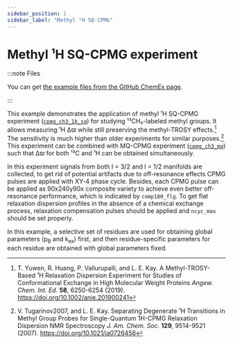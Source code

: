 ```yaml
---
sidebar_position: 1
sidebar_label: "Methyl ¹H SQ-CPMG"
---
```


# Methyl ¹H SQ-CPMG experiment

:::note Files

You can get
[the example files from the GitHub ChemEx page](https://github.com/gbouvignies/chemex/tree/master/examples/Experiments/CPMG_CH3_1H_SQ).

:::

This example demonstrates the application of methyl ¹H SQ-CPMG experiment
([`cpmg_ch3_1h_sq`](experiments/cpmg/cpmg_ch3_1h_sq.md)) for studying
¹³CH₃-labeled methyl groups. It allows measuring ¹H Δϖ while still preserving
the methyl-TROSY effects.[^1] The sensitivity is much higher than older
experiments for similar purposes.[^2] This experiment can be combined with
MQ-CPMG experiment ([`cpmg_ch3_mq`](experiments/cpmg/cpmg_ch3_mq.md)) such that
Δϖ for both ¹³C and ¹H can be obtained simultaneously.

In this experiment signals from both I = 3/2 and I = 1/2 manifolds are
collected, to get rid of potential artifacts due to off-resonance effects CPMG
pulses are applied with XY-4 phase cycle. Besides, each CPMG pulse can be
applied as 90x240y90x composite variety to achieve even better off-resonance
performance, which is indicated by `comp180_flg`. To get flat relaxation
dispersion profiles in the absence of a chemical exchange process, relaxation
compensation pulses should be applied and `ncyc_max` should be set properly.

In this example, a selective set of residues are used for obtaining global
parameters (p<sub>B</sub> and k<sub>ex</sub>) first, and then residue-specific
parameters for each residue are obtained with global parameters fixed.

[^1]:
    T. Yuwen, R. Huang, P. Vallurupalli, and L. E. Kay. A Methyl-TROSY-Based ¹H
    Relaxation Dispersion Experiment for Studies of Conformational Exchange in
    High Molecular Weight Proteins _Angew. Chem. Int. Ed._ **58**, 6250-6254
    (2019). https://doi.org/10.1002/anie.201900241

[^2]:
    V. Tugarinov2007, and L. E. Kay. Separating Degenerate ¹H Transitions in
    Methyl Group Probes for Single-Quantum 1H-CPMG Relaxation Dispersion NMR
    Spectroscopy _J. Am. Chem. Soc._ **129**, 9514-9521 (2007).
    https://doi.org/10.1021/ja0726456
